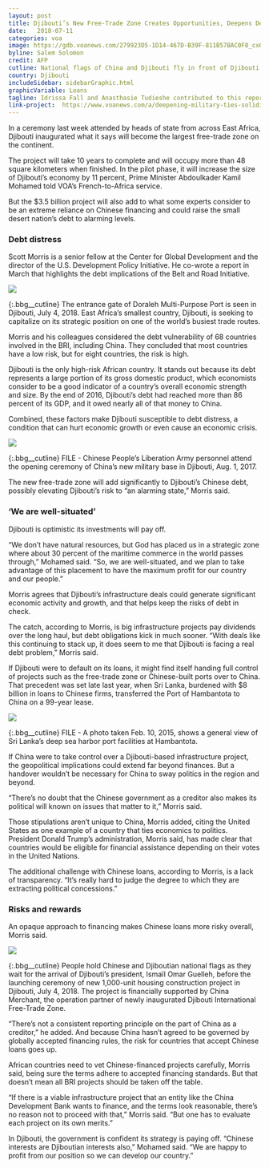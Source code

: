 ```yaml
---
layout: post
title: Djibouti’s New Free-Trade Zone Creates Opportunities, Deepens Dependency
date:   2018-07-11
categories: voa
image: https://gdb.voanews.com/279923D5-1D14-467D-B39F-811B57BAC0F8_cx0_cy10_cw0_w1023_r1_s.jpg
byline: Salem Solomon
credit: AFP
cutline: National flags of China and Djibouti fly in front of Djibouti International Free-Trade Zone before the inauguration ceremony in Djibouti, July 5, 2018.
country: Djibouti
includeSidebar: sidebarGraphic.html
graphicVariable: Loans
tagline: Idrissa Fall and Anasthasie Tudieshe contributed to this report.
link-project:  https://www.voanews.com/a/deepening-military-ties-solidify-china-ambitions-in-africa/4483010.html
---
```


In a ceremony last week attended by heads of state from across East Africa, Djibouti inaugurated what it says will become the largest free-trade zone on the continent.

The project will take 10 years to complete and will occupy more than 48 square kilometers when finished. In the pilot phase, it will increase the size of Djibouti’s economy by 11 percent, Prime Minister Abdoulkader Kamil Mohamed told VOA’s French-to-Africa service.

But the $3.5 billion project will also add to what some experts consider to be an extreme reliance on Chinese financing and could raise the small desert nation’s debt to alarming levels.



### Debt distress ###


Scott Morris is a senior fellow at the Center for Global Development and the director of the U.S. Development Policy Initiative. He co-wrote a report in March that highlights the debt implications of the Belt and Road Initiative.




<div><img src="https://gdb.voanews.com/2A67A347-21AF-4FFA-9ADB-65E151995690_w760_r0_s.jpg"/></div>

{:.bbg__cutline}
The entrance gate of Doraleh Multi-Purpose Port is seen in Djibouti, July 4, 2018. East Africa’s smallest country, Djibouti, is seeking to capitalize on its strategic position on one of the world’s busiest trade routes.




Morris and his colleagues considered the debt vulnerability of 68 countries involved in the BRI, including China. They concluded that most countries have a low risk, but for eight countries, the risk is high.

Djibouti is the only high-risk African country. It stands out because its debt represents a large portion of its gross domestic product, which economists consider to be a good indicator of a country’s overall economic strength and size. By the end of 2016, Djibouti’s debt had reached more than 86 percent of its GDP, and it owed nearly all of that money to China.

Combined, these factors make Djibouti susceptible to debt distress, a condition that can hurt economic growth or even cause an economic crisis.





<div><img src="https://gdb.voanews.com/0C91CF56-DB11-4B8A-A52E-59553A8E18FB_w760_r0_s.jpg"/></div>

{:.bbg__cutline}
FILE - Chinese People’s Liberation Army personnel attend the opening ceremony of China’s new military base in Djibouti, Aug. 1, 2017.





The new free-trade zone will add significantly to Djibouti’s Chinese debt, possibly elevating Djibouti’s risk to “an alarming state,” Morris said.




### ‘We are well-situated’ ###


Djibouti is optimistic its investments will pay off.

“We don’t have natural resources, but God has placed us in a strategic zone where about 30 percent of the maritime commerce in the world passes through,” Mohamed said. “So, we are well-situated, and we plan to take advantage of this placement to have the maximum profit for our country and our people.”

Morris agrees that Djibouti’s infrastructure deals could generate significant economic activity and growth, and that helps keep the risks of debt in check.

The catch, according to Morris, is big infrastructure projects pay dividends over the long haul, but debt obligations kick in much sooner. “With deals like this continuing to stack up, it does seem to me that Djibouti is facing a real debt problem,” Morris said.

If Djibouti were to default on its loans, it might find itself handing full control of projects such as the free-trade zone or Chinese-built ports over to China. That precedent was set late last year, when Sri Lanka, burdened with $8 billion in loans to Chinese firms, transferred the Port of Hambantota to China on a 99-year lease.






<div><img src="https://gdb.voanews.com/058E1A2D-F2F1-46A3-B3ED-20607D3D10F8_w760_r0_s.jpg"/></div>

{:.bbg__cutline}
FILE - A photo taken Feb. 10, 2015, shows a general view of Sri Lanka’s deep sea harbor port facilities at Hambantota.






If China were to take control over a Djibouti-based infrastructure project, the geopolitical implications could extend far beyond finances. But a handover wouldn’t be necessary for China to sway politics in the region and beyond.

“There’s no doubt that the Chinese government as a creditor also makes its political will known on issues that matter to it,” Morris said.

Those stipulations aren’t unique to China, Morris added, citing the United States as one example of a country that ties economics to politics. President Donald Trump’s administration, Morris said, has made clear that countries would be eligible for financial assistance depending on their votes in the United Nations.

The additional challenge with Chinese loans, according to Morris, is a lack of transparency. “It’s really hard to judge the degree to which they are extracting political concessions.”




### Risks and rewards ###

An opaque approach to financing makes Chinese loans more risky overall, Morris said.








<div><img src="https://gdb.voanews.com/DE04A155-0D6E-4502-BE91-B30C135375A9_w760_r0_s.jpg"/></div>

{:.bbg__cutline}
People hold Chinese and Djiboutian national flags as they wait for the arrival of Djibouti’s president, Ismaïl Omar Guelleh, before the launching ceremony of new 1,000-unit housing construction project in Djibouti, July 4, 2018. The project is financially supported by China Merchant, the operation partner of newly inaugurated Djibouti International Free-Trade Zone.





“There’s not a consistent reporting principle on the part of China as a creditor,” he added. And because China hasn’t agreed to be governed by globally accepted financing rules, the risk for countries that accept Chinese loans goes up.

African countries need to vet Chinese-financed projects carefully, Morris said, being sure the terms adhere to accepted financing standards. But that doesn’t mean all BRI projects should be taken off the table.

“If there is a viable infrastructure project that an entity like the China Development Bank wants to finance, and the terms look reasonable, there’s no reason not to proceed with that,” Morris said. “But one has to evaluate each project on its own merits.”

In Djibouti, the government is confident its strategy is paying off. “Chinese interests are Djiboutian interests also,” Mohamed said. “We are happy to profit from our position so we can develop our country.”

